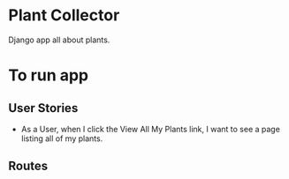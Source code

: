 # Plant Collector
Django app all about plants.

# To run app


## User Stories
- As a User, when I click the View All My Plants link, I want to see a page listing all of my plants.

## Routes
